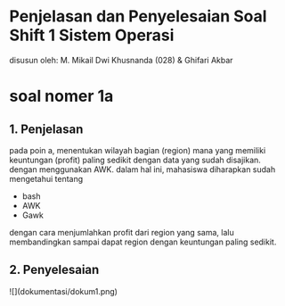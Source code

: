 # Penjelasan dan Penyelesaian Soal Shift 1 Sistem Operasi
disusun oleh: M. Mikail Dwi Khusnanda (028) & Ghifari Akbar


# soal nomer 1a
<h2>1. Penjelasan</h2>
pada poin a, menentukan wilayah bagian (region) mana yang memiliki keuntungan (profit) paling
sedikit dengan data yang sudah disajikan. dengan menggunakan AWK.
dalam hal ini, mahasiswa diharapkan sudah mengetahui tentang
<ul>
  <li>bash</li>
  <li>AWK</li>
  <li>Gawk</li>
</ul>
dengan cara menjumlahkan profit dari region yang sama, lalu membandingkan sampai dapat region dengan keuntungan paling sedikit.

<h2>2. Penyelesaian</h2>
![](dokumentasi/dokum1.png)
